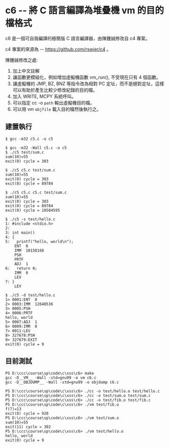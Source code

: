 # c6 -- 將 C 語言編譯為堆疊機 vm 的目的檔格式

c6 是一個可自我編譯的極簡版 C 語言編譯器，由陳鍾誠修改自 c4 專案。

c4 專案的來源為 -- https://github.com/rswier/c4 。

陳鍾誠修改之處:

1. 加上中文註解
2. 讓函數更模組化，例如增加虛擬機函數 vm_run(), 不受現在只有 4 個函數。
3. 讓虛擬機的 JMP, BZ, BNZ 等指令改為相對 PC 定址，而不是絕對定址，這樣可以有助於產生比較少修改紀錄的目的檔。
4. 加入 WRITE, MCPY 系統呼叫。
5. 可以指定 cc -o `path` 輸出虛擬機目的檔。
6. 可以用 vm `objfile` 載入目的檔然後執行之。

## 建置執行

```
$ gcc -m32 c5.c -o c5

$ gcc -m32 -Wall c5.c -o c5
$ ./c5 test/sum.c
sum(10)=55
exit(0) cycle = 303

$ ./c5 c5.c test/sum.c
sum(10)=55
exit(0) cycle = 303
exit(0) cycle = 89784

$ ./c5 c5.c c5.c test/sum.c     
sum(10)=55
exit(0) cycle = 303
exit(0) cycle = 89784
exit(0) cycle = 18504595

$ ./c5 -s test/hello.c
1: #include <stdio.h>
2:
3: int main()
4: {
5:   printf("hello, world\n");
    ENT  0
    IMM  10158168
    PSH
    PRTF
    ADJ  1
6:   return 0;
    IMM  0
    LEV
7: }
    LEV

$ ./c5 -d test/hello.c
1> 0001:ENT  0
2> 0003:IMM  12648536
3> 0005:PSH
4> 0006:PRTF
hello, world
5> 0007:ADJ  1
6> 0009:IMM  0
7> 0011:LEV
8> 327678:PSH
9> 327679:EXIT
exit(0) cycle = 9
```

## 目前測試

```
PS D:\ccc\course\sp\code\c\xss\c6> make
gcc -D__VM__ -Wall -std=gnu99 -o vm c6.c
gcc -D__OBJDUMP__ -Wall -std=gnu99 -o objdump c6.c

PS D:\ccc\course\sp\code\c\xss\c6> ./cc -o test/hello.o test/hello.c
PS D:\ccc\course\sp\code\c\xss\c6> ./cc -o test/sum.o test/sum.c    
PS D:\ccc\course\sp\code\c\xss\c6> ./cc -o test/fib.o test/fib.c    
PS D:\ccc\course\sp\code\c\xss\c6> ./vm test/fib.o
f(7)=13
exit(8) cycle = 920
PS D:\ccc\course\sp\code\c\xss\c6> ./vm test/sum.o
sum(10)=55
exit(11) cycle = 302
PS D:\ccc\course\sp\code\c\xss\c6> ./vm test/hello.o
hello, world
exit(0) cycle = 9
```
